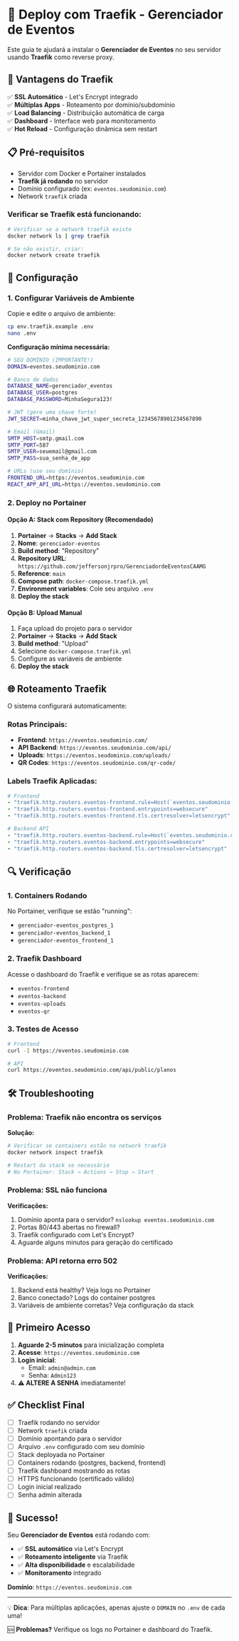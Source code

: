 # 🚀 Deploy com Traefik - Gerenciador de Eventos

Este guia te ajudará a instalar o **Gerenciador de Eventos** no seu servidor usando **Traefik** como reverse proxy.

## 🎯 Vantagens do Traefik

✅ **SSL Automático** - Let's Encrypt integrado  
✅ **Múltiplas Apps** - Roteamento por domínio/subdomínio  
✅ **Load Balancing** - Distribuição automática de carga  
✅ **Dashboard** - Interface web para monitoramento  
✅ **Hot Reload** - Configuração dinâmica sem restart

## 📋 Pré-requisitos

- Servidor com Docker e Portainer instalados
- **Traefik já rodando** no servidor
- Domínio configurado (ex: `eventos.seudominio.com`)
- Network `traefik` criada

### Verificar se Traefik está funcionando:

```bash
# Verificar se a network traefik existe
docker network ls | grep traefik

# Se não existir, criar:
docker network create traefik
```

## 🔧 Configuração

### 1. Configurar Variáveis de Ambiente

Copie e edite o arquivo de ambiente:

```bash
cp env.traefik.example .env
nano .env
```

**Configuração mínima necessária:**

```bash
# SEU DOMÍNIO (IMPORTANTE!)
DOMAIN=eventos.seudominio.com

# Banco de dados
DATABASE_NAME=gerenciador_eventos
DATABASE_USER=postgres
DATABASE_PASSWORD=MinhaSegura123!

# JWT (gere uma chave forte)
JWT_SECRET=minha_chave_jwt_super_secreta_12345678901234567890

# Email (Gmail)
SMTP_HOST=smtp.gmail.com
SMTP_PORT=587
SMTP_USER=seuemail@gmail.com
SMTP_PASS=sua_senha_de_app

# URLs (use seu domínio)
FRONTEND_URL=https://eventos.seudominio.com
REACT_APP_API_URL=https://eventos.seudominio.com
```

### 2. Deploy no Portainer

#### Opção A: Stack com Repository (Recomendado)

1. **Portainer** → **Stacks** → **Add Stack**
2. **Nome**: `gerenciador-eventos`
3. **Build method**: "Repository"
4. **Repository URL**: `https://github.com/jeffersonjrpro/GerenciadordeEventosCAAMG`
5. **Reference**: `main`
6. **Compose path**: `docker-compose.traefik.yml`
7. **Environment variables**: Cole seu arquivo `.env`
8. **Deploy the stack**

#### Opção B: Upload Manual

1. Faça upload do projeto para o servidor
2. **Portainer** → **Stacks** → **Add Stack**
3. **Build method**: "Upload"
4. Selecione `docker-compose.traefik.yml`
5. Configure as variáveis de ambiente
6. **Deploy the stack**

## 🌐 Roteamento Traefik

O sistema configurará automaticamente:

### Rotas Principais:
- **Frontend**: `https://eventos.seudominio.com/`
- **API Backend**: `https://eventos.seudominio.com/api/`
- **Uploads**: `https://eventos.seudominio.com/uploads/`
- **QR Codes**: `https://eventos.seudominio.com/qr-code/`

### Labels Traefik Aplicadas:

```yaml
# Frontend
- "traefik.http.routers.eventos-frontend.rule=Host(`eventos.seudominio.com`)"
- "traefik.http.routers.eventos-frontend.entrypoints=websecure"
- "traefik.http.routers.eventos-frontend.tls.certresolver=letsencrypt"

# Backend API
- "traefik.http.routers.eventos-backend.rule=Host(`eventos.seudominio.com`) && PathPrefix(`/api/`)"
- "traefik.http.routers.eventos-backend.entrypoints=websecure"
- "traefik.http.routers.eventos-backend.tls.certresolver=letsencrypt"
```

## 🔍 Verificação

### 1. Containers Rodando

No Portainer, verifique se estão "running":
- `gerenciador-eventos_postgres_1`
- `gerenciador-eventos_backend_1`
- `gerenciador-eventos_frontend_1`

### 2. Traefik Dashboard

Acesse o dashboard do Traefik e verifique se as rotas aparecem:
- `eventos-frontend`
- `eventos-backend`
- `eventos-uploads`
- `eventos-qr`

### 3. Testes de Acesso

```bash
# Frontend
curl -I https://eventos.seudominio.com

# API
curl https://eventos.seudominio.com/api/public/planos
```

## 🛠️ Troubleshooting

### Problema: Traefik não encontra os serviços

**Solução:**
```bash
# Verificar se containers estão na network traefik
docker network inspect traefik

# Restart da stack se necessário
# No Portainer: Stack → Actions → Stop → Start
```

### Problema: SSL não funciona

**Verificações:**
1. Domínio aponta para o servidor? `nslookup eventos.seudominio.com`
2. Portas 80/443 abertas no firewall?
3. Traefik configurado com Let's Encrypt?
4. Aguarde alguns minutos para geração do certificado

### Problema: API retorna erro 502

**Verificações:**
1. Backend está healthy? Veja logs no Portainer
2. Banco conectado? Logs do container postgres
3. Variáveis de ambiente corretas? Veja configuração da stack

## 🚀 Primeiro Acesso

1. **Aguarde 2-5 minutos** para inicialização completa
2. **Acesse**: `https://eventos.seudominio.com`
3. **Login inicial**:
   - Email: `admin@admin.com`
   - Senha: `Admin123`
4. **⚠️ ALTERE A SENHA** imediatamente!

## ✅ Checklist Final

- [ ] Traefik rodando no servidor
- [ ] Network `traefik` criada
- [ ] Domínio apontando para o servidor
- [ ] Arquivo `.env` configurado com seu domínio
- [ ] Stack deployada no Portainer
- [ ] Containers rodando (postgres, backend, frontend)
- [ ] Traefik dashboard mostrando as rotas
- [ ] HTTPS funcionando (certificado válido)
- [ ] Login inicial realizado
- [ ] Senha admin alterada

## 🎉 Sucesso!

Seu **Gerenciador de Eventos** está rodando com:
- ✅ **SSL automático** via Let's Encrypt
- ✅ **Roteamento inteligente** via Traefik
- ✅ **Alta disponibilidade** e escalabilidade
- ✅ **Monitoramento** integrado

**Domínio**: `https://eventos.seudominio.com`

---

💡 **Dica**: Para múltiplas aplicações, apenas ajuste o `DOMAIN` no `.env` de cada uma!

🆘 **Problemas?** Verifique os logs no Portainer e dashboard do Traefik. 